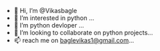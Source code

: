 - 👋 Hi, I’m @Vikasbagle
- 👀 I’m interested in python ...
- 🌱 I’m python devloper ...
- 💞️ I’m looking to collaborate on python projects...
- 📫 reach me on baglevikas1@gmail.com...

<!---
Vikasbagle/Vikasbagle is a ✨ special ✨ repository because its `README.md` (this file) appears on your GitHub profile.
You can click the Preview link to take a look at your changes.
--->
